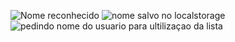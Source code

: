 ![Nome reconhecido](https://github.com/user-attachments/assets/2ac3e1e4-a976-4000-9146-a85bfae2a63c)
![nome salvo no localstorage](https://github.com/user-attachments/assets/8cbfe05c-7126-464f-992b-8577641814bf)
![pedindo nome do usuario para ultilizaçao da lista](https://github.com/user-attachments/assets/ae36d576-365f-4c1a-ac57-406a8430328c)

